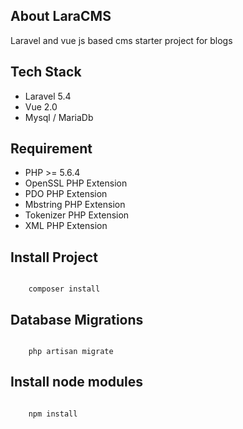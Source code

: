 ## About LaraCMS

Laravel and vue js based cms starter project for blogs

## Tech Stack
- Laravel 5.4
- Vue 2.0
- Mysql / MariaDb

## Requirement
- PHP >= 5.6.4
- OpenSSL PHP Extension
- PDO PHP Extension
- Mbstring PHP Extension
- Tokenizer PHP Extension
- XML PHP Extension

## Install Project
<code>
	composer install
</code>

## Database Migrations
<code>
	php artisan migrate
</code>

## Install node modules
<code>
	npm install
</code>